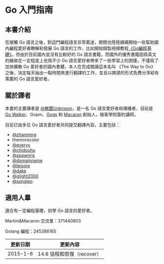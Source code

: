 # Go 入門指南

## 本書介紹

在接觸 Go 語言之後，對這門編程語言非常着迷，期間也陸陸續續開始一些幫助國內編程愛好者瞭解和發展 Go 語言的工作，比如開始錄製視頻教程[《Go編程基礎》](https://github.com/Unknwon/go-fundamental-programming)。但由於目前國內並沒有比較好的 Go 語言書籍，而國外的優秀書籍因爲英文的緣故在一定程度上也爲不少 Go 語言愛好者帶來了一些學習上的困擾，不僅爲了加快擴散 Go 愛好者的國內羣體，本人在完成閱讀這本名叫 《The Way to Go》 之後，決定每天抽出一點時間來進行翻譯的工作，並且以開源的形式免費分享給有需要的 Go 語言愛好者。

## 關於譯者

本書的主要譯者是 [@無聞Unknwon](http://www.weibo.com/Obahua)，是一名 Go 語言愛好者和傳播者，目前是 [Go Walker](https://gowalker.org)、Gopm、[Gogs](http://gogs.io) 和 [Macaron](https://github.com/Unknwon/macaron) 創始人，極客學院簽約講師。

目前已由多位 Go 語言愛好者共同提交翻譯內容，主要包括：

- [@zhanming](https://github.com/zhanming)
- themorecolor
- [@everyx](https://github.com/everyx)
- [@chidouhu](https://github.com/chidouhu)
- [@spawnris](https://github.com/spawnris)
- [@domainname](https://github.com/domainname)
- [@leisore](https://github.com/leisore)
- [@dake](https://github.com/dake)
- [@glight2000](https://github.com/glight2000)
- [@songleo](https://github.com/songleo)

## 適用人羣

適合有一定編程基礎，初學 Go 語言的愛好者。

>
Martini&Macaron 交流羣：371440803
>
Golang 編程：245386165

|更新日期    |更新內容
|----------|------------------
|2015-1-6|14.6 協程和恢復（recover）
